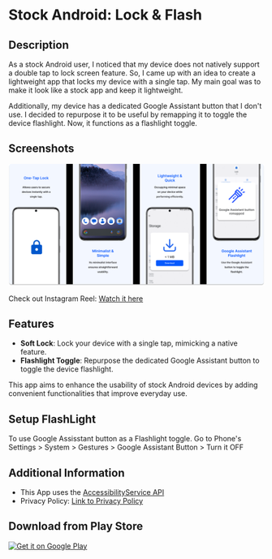# Stock Android: Lock & Flash

## Description
As a stock Android user, I noticed that my device does not natively support a double tap to lock screen feature. So, I came up with an idea to create a lightweight app that locks my device with a single tap. My main goal was to make it look like a stock app and keep it lightweight.

Additionally, my device has a dedicated Google Assistant button that I don't use. I decided to repurpose it to be useful by remapping it to toggle the device flashlight. Now, it functions as a flashlight toggle.

## Screenshots
![Screenshot 1](https://github.com/ZurichBlade/Stock-Android-Lock-Flash/blob/main/app_ss.png?raw=true)

Check out Instagram Reel: [Watch it here](https://www.instagram.com/reel/C91jq5fsZ74/?igsh=N2J1d3U3NnU2Y2Np)

## Features
- **Soft Lock**: Lock your device with a single tap, mimicking a native feature.
- **Flashlight Toggle**: Repurpose the dedicated Google Assistant button to toggle the device flashlight.

This app aims to enhance the usability of stock Android devices by adding convenient functionalities that improve everyday use.

## Setup FlashLight
To use Google Assisstant button as a Flashlight toggle.
Go to Phone's Settings > System > Gestures > Google Assistant Button > Turn it OFF


## Additional Information
- This App uses the [AccessibilityService API](https://developer.android.com/reference/android/accessibilityservice/AccessibilityService) 
- Privacy Policy: [Link to Privacy Policy](https://zurichblade.github.io/Privacy-Policy/Privacy_Policy.html)


## Download from Play Store
[![Get it on Google Play](https://upload.wikimedia.org/wikipedia/commons/thumb/7/78/Google_Play_Store_badge_EN.svg/270px-Google_Play_Store_badge_EN.svg.png)](https://play.google.com/store/apps/details?id=com.berry.lock)

